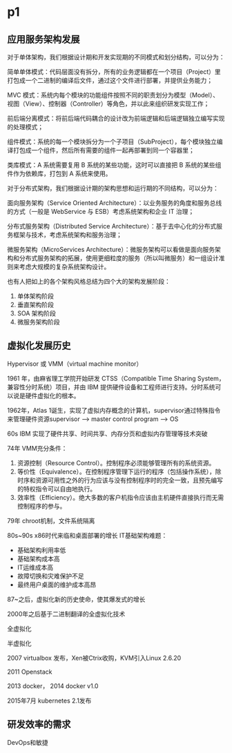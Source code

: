 # p1

## 应用服务架构发展

对于单体架构，我们根据设计期和开发实现期的不同模式和划分结构，可以分为：

简单单体模式：代码层面没有拆分，所有的业务逻辑都在一个项目（Project）里打包成一个二进制的编译后文件，通过这个文件进行部署，并提供业务能力；

MVC 模式：系统内每个模块的功能组件按照不同的职责划分为模型（Model）、视图（View）、控制器（Controller）等角色，并以此来组织研发实现工作；

前后端分离模式：将前后端代码耦合的设计改为前端逻辑和后端逻辑独立编写实现的处理模式；

组件模式：系统的每一个模块拆分为一个子项目（SubProject），每个模块独立编译打包成一个组件，然后所有需要的组件一起再部署到同一个容器里；

类库模式：A 系统需要复用 B 系统的某些功能，这时可以直接把 B 系统的某些组件作为依赖库，打包到 A 系统来使用。

对于分布式架构，我们根据设计期的架构思想和运行期的不同结构，可以分为：

面向服务架构（Service Oriented Architecture）：以业务服务的角度和服务总线的方式（一般是 WebService 与 ESB）考虑系统架构和企业 IT 治理；

分布式服务架构（Distributed Service Architecture）：基于去中心化的分布式服务框架与技术，考虑系统架构和服务治理；

微服务架构（MicroServices Architecture）：微服务架构可以看做是面向服务架构和分布式服务架构的拓展，使用更细粒度的服务（所以叫微服务）和一组设计准则来考虑大规模的复杂系统架构设计。

也有人把如上的各个架构风格总结为四个大的架构发展阶段：

1. 单体架构阶段
2. 垂直架构阶段
3. SOA 架构阶段
4. 微服务架构阶段


## 虚拟化发展历史

Hypervisor 或 VMM（virtual machine monitor）

1961 年，由麻省理工学院开始研发 CTSS（Compatible Time Sharing System，兼容性分时系统）项目，并由 IBM 提供硬件设备和工程师进行支持。分时系统可以说是硬件虚拟化的根本。

1962年，Atlas 1诞生，实现了虚拟内存概念的计算机，supervisor通过特殊指令来管理硬件资源supervisor --> master control program --> OS

60s IBM 实现了硬件共享、时间共享、内存分页和虚拟内存管理等技术突破

74年 VMM充分条件：

1. 资源控制（Resource Control）。控制程序必须能够管理所有的系统资源。
2. 等价性（Equivalence）。在控制程序管理下运行的程序（包括操作系统），除时序和资源可用性之外的行为应该与没有控制程序时的完全一致，且预先编写的特权指令可以自由地执行。
3. 效率性（Efficiency）。绝大多数的客户机指令应该由主机硬件直接执行而无需控制程序的参与。

79年 chroot机制，文件系统隔离

80s~90s x86时代来临和桌面部署的增长 IT基础架构难题：
- 基础架构利用率低
- 基础架构成本高
- IT运维成本高
- 故障切换和灾难保护不足
- 最终用户桌面的维护成本高昂

87~之后，虚拟化新的历史使命，使其爆发式的增长


2000年之后基于二进制翻译的全虚拟化技术

全虚拟化

半虚拟化

2007 virtualbox 发布，Xen被Ctrix收购，KVM引入Linux 2.6.20

2011 Openstack

2013 docker， 2014 docker  v1.0

2015年7月 kubernetes 2.1发布

## 研发效率的需求

DevOps和敏捷
